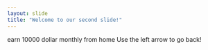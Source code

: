 ```yaml
---
layout: slide
title: "Welcome to our second slide!"
---
```

earn 10000 dollar monthly from home
Use the left arrow to go back!
